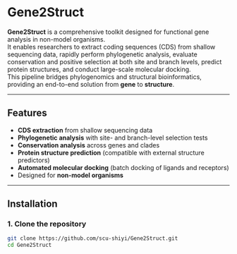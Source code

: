 # Gene2Struct

**Gene2Struct** is a comprehensive toolkit designed for functional gene analysis in non-model organisms.  
It enables researchers to extract coding sequences (CDS) from shallow sequencing data, rapidly perform phylogenetic analysis, evaluate conservation and positive selection at both site and branch levels, predict protein structures, and conduct large-scale molecular docking.  
This pipeline bridges phylogenomics and structural bioinformatics, providing an end-to-end solution from **gene** to **structure**.

---

## Features

- **CDS extraction** from shallow sequencing data  
- **Phylogenetic analysis** with site- and branch-level selection tests  
- **Conservation analysis** across genes and clades  
- **Protein structure prediction** (compatible with external structure predictors)  
- **Automated molecular docking** (batch docking of ligands and receptors)  
- Designed for **non-model organisms**  

---

## Installation

### 1. Clone the repository

```bash
git clone https://github.com/scu-shiyi/Gene2Struct.git
cd Gene2Struct
